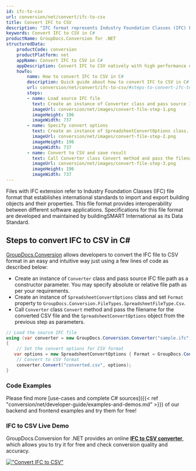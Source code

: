 ```yaml
---
id: ifc-to-csv
url: conversion/net/convert/ifc-to-csv
title: Convert IFC to CSV
description: "IFC format represents Industry Foundation Classes (IFC) File Format with .ifc extension. Learn how to convert IFC to CSV file programmatically in C# language using GroupDocs.Conversion for .NET library."
keywords: Convert IFC to CSV in C#
productName: GroupDocs.Conversion for .NET
structuredData:
    productCode: conversion
    productPlatform: net
    appName: Convert IFC to CSV in C#
    appDescription: Convert IFC to CSV natively with high performance using C# language and server side GroupDocs.Conversion for .NET APIs, without the use of any software like Microsoft or Open Office.
    howTo:
        name: How to convert IFC to CSV in C# 
        description: Quick guide about how to convert IFC to CSV in C# with high performance and accuracy.
        url: conversion/net/convert/ifc-to-csv/#steps-to-convert-ifc-to-csv-in-c
        steps:
        - name: Load source IFC file 
          text: Create an instance of Converter class and pass source IFC file path as a constructor parameter. You may specify absolute or relative file path as per your requirements. 
          imageUrl: conversion/net/images/convert-file-step-1.png
          imageHeight: 196
          imageWidth: 737
        - name: Specify convert options 
          text: Create an instance of SpreadsheetConvertOptions class.
          imageUrl: conversion/net/images/convert-file-step-2.png
          imageHeight: 196
          imageWidth: 737
        - name: Convert to CSV and save result 
          text: Call Converter class Convert method and pass the filename for the converted HTML file and the SpreadsheetConvertOptions object from the previous step as parameters.
          imageUrl: conversion/net/images/convert-file-step-3.png
          imageHeight: 196
          imageWidth: 737
---
```


Files with IFC extension refer to  Industry Foundation Classes (IFC) file format that establishes international standards to import and export building objects and their properties. This file format provides interoperability between different software applications. Specifications for this file format are developed and maintained by buildingSMART International as its Data Standard.

## Steps to convert IFC to CSV in C#

[GroupDocs.Conversion](https://products.groupdocs.com/conversion/net) allows developers to convert the IFC file to CSV format in an easy and intuitive way just using a few lines of code as described below:

* Create an instance of `Converter` class and pass source IFC file path as a constructor parameter. You may specify absolute or relative file path as per your requirements. 
* Create an instance of `SpreadsheetConvertOptions` class and set `Format` property to `GroupDocs.Conversion.FileTypes.SpreadsheetFileType.Csv`.
* Call `Converter` class `Convert` method and pass the filename for the converted CSV file and the `SpreadsheetConvertOptions` object from the previous step as parameters.

```csharp
// Load the source IFC file
using (var converter = new GroupDocs.Conversion.Converter("sample.ifc"))
{
    // Set the convert options for CSV format
   var options = new SpreadsheetConvertOptions { Format = GroupDocs.Conversion.FileTypes.SpreadsheetFileType.Csv };
    // Convert to CSV format
    converter.Convert("converted.csv", options);
}
```

### Code Examples

Please find more [use-cases and complete C# sources]({{< ref "conversion/net/developer-guide/examples-and-demos.md" >}}) of our backend and frontend examples and try them for free!

### IFC to CSV Live Demo

GroupDocs.Conversion for .NET provides an online [**IFC to CSV converter**](https://products.groupdocs.app/conversion/ifc-to-csv), which allows you to try it for free and check conversion quality and accuracy.

[!["Convert IFC to CSV"](conversion/net/images/convert-to-csv/convert-ifc-to-csv.png)](https://products.groupdocs.app/conversion/ifc-to-csv)